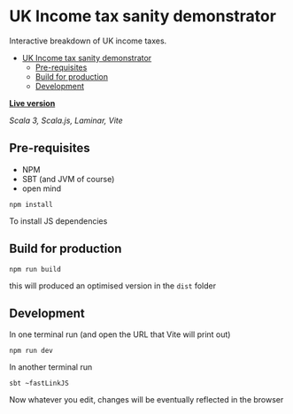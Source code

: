 # UK Income tax sanity demonstrator

Interactive breakdown of UK income taxes.

<!--toc:start-->
- [UK Income tax sanity demonstrator](#uk-income-tax-sanity-demonstrator)
  - [Pre-requisites](#pre-requisites)
  - [Build for production](#build-for-production)
  - [Development](#development)
<!--toc:end-->

**[Live version](https://indoorvivants.github.io/uk-income-tax-demonstrator/)**

_Scala 3, Scala.js, Laminar, Vite_

## Pre-requisites

- NPM
- SBT (and JVM of course)
- open mind

```
npm install
```

To install JS dependencies

## Build for production

```
npm run build
```

this will produced an optimised version in the `dist` folder

## Development

In one terminal run (and open the URL that Vite will print out)

```
npm run dev
```

In another terminal run 

```
sbt ~fastLinkJS
```

Now whatever you edit, changes will be eventually reflected in the browser
